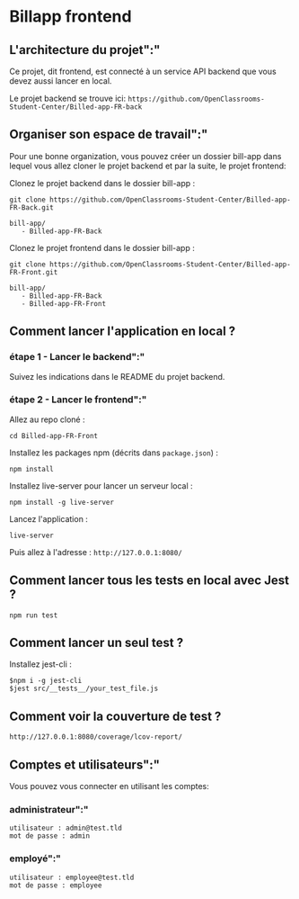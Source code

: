 # Billapp frontend

## L'architecture du projet":"

Ce projet, dit frontend, est connecté à un service API backend que vous devez aussi lancer en local.

Le projet backend se trouve ici: `https://github.com/OpenClassrooms-Student-Center/Billed-app-FR-back`

## Organiser son espace de travail":"

Pour une bonne organization, vous pouvez créer un dossier bill-app dans lequel vous allez cloner le projet backend et par la suite, le projet frontend:

Clonez le projet backend dans le dossier bill-app :

```text
git clone https://github.com/OpenClassrooms-Student-Center/Billed-app-FR-Back.git
```

```text
bill-app/
   - Billed-app-FR-Back
```

Clonez le projet frontend dans le dossier bill-app :

```text
git clone https://github.com/OpenClassrooms-Student-Center/Billed-app-FR-Front.git
```

```text
bill-app/
   - Billed-app-FR-Back
   - Billed-app-FR-Front
```

## Comment lancer l'application en local ?

### étape 1 - Lancer le backend":"

Suivez les indications dans le README du projet backend.

### étape 2 - Lancer le frontend":"

Allez au repo cloné :

```text
cd Billed-app-FR-Front
```

Installez les packages npm (décrits dans `package.json`) :

```text
npm install
```

Installez live-server pour lancer un serveur local :

```text
npm install -g live-server
```

Lancez l'application :

```text
live-server
```

Puis allez à l'adresse : `http://127.0.0.1:8080/`

## Comment lancer tous les tests en local avec Jest ?

```text
npm run test
```

## Comment lancer un seul test ?

Installez jest-cli :

```text
$npm i -g jest-cli
$jest src/__tests__/your_test_file.js
```

## Comment voir la couverture de test ?

`http://127.0.0.1:8080/coverage/lcov-report/`

## Comptes et utilisateurs":"

Vous pouvez vous connecter en utilisant les comptes:

### administrateur":"

```text
utilisateur : admin@test.tld 
mot de passe : admin
```

### employé":"

```text
utilisateur : employee@test.tld
mot de passe : employee
```
